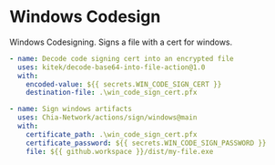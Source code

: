 # Windows Codesign

Windows Codesigning. Signs a file with a cert for windows.

```yaml
- name: Decode code signing cert into an encrypted file
  uses: kitek/decode-base64-into-file-action@1.0
  with:
    encoded-value: ${{ secrets.WIN_CODE_SIGN_CERT }}
    destination-file: .\win_code_sign_cert.pfx

- name: Sign windows artifacts
  uses: Chia-Network/actions/sign/windows@main
  with:
    certificate_path: .\win_code_sign_cert.pfx
    certificate_password: ${{ secrets.WIN_CODE_SIGN_PASSWORD }}
    file: ${{ github.workspace }}/dist/my-file.exe
```

